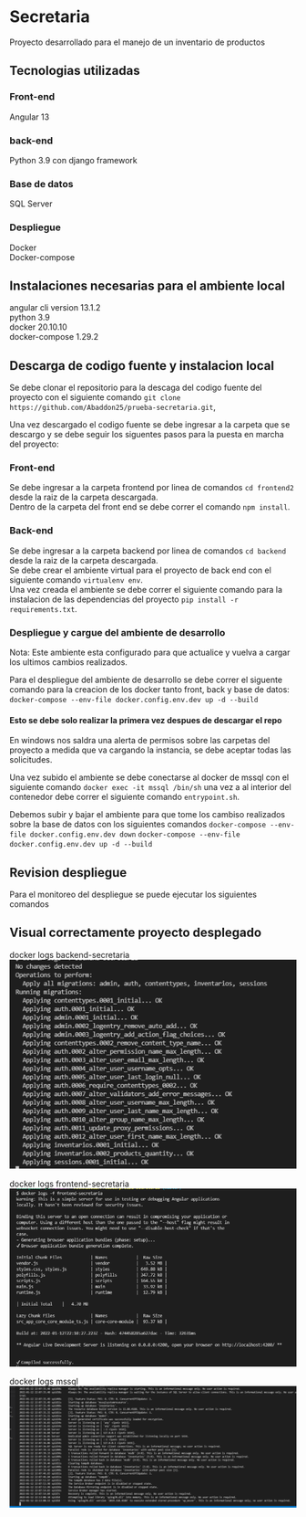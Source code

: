 # <b>Secretaria</b>

Proyecto desarrollado para el manejo de un inventario de productos

## <b>Tecnologias utilizadas</b>

### <b>Front-end</b>

Angular 13

### <b>back-end</b>

Python 3.9 con django framework

### <b>Base de datos</b>

SQL Server

### <b>Despliegue</b>

Docker<br/>
Docker-compose

## <b>Instalaciones necesarias para el ambiente local</b>

angular cli version 13.1.2 <br/>
python 3.9<br/>
docker 20.10.10<br/>
docker-compose 1.29.2<br/>

## <b>Descarga de codigo fuente y instalacion local</b>

Se debe clonar el repositorio para la descaga del codigo fuente del proyecto con el siguiente comando `git clone https://github.com/Abaddon25/prueba-secretaria.git`, <br/>

Una vez descargado el codigo fuente se debe ingresar a la carpeta que se descargo y se debe seguir los siguentes pasos para la puesta en marcha del proyecto: <br/>

### <b>Front-end</b>

Se debe ingresar a la carpeta frontend por linea de comandos `cd frontend2` desde la raiz de la carpeta descargada.<br/>
Dentro de la carpeta del front end se debe correr el comando `npm install`. <br/>

### <b>Back-end</b>

Se debe ingresar a la carpeta backend por linea de comandos `cd backend` desde la raiz de la carpeta descargada.<br/>
Se debe crear el ambiente virtual para el proyecto de back end con el siguiente comando `virtualenv env`. <br/>
Una vez creada el ambiente se debe correr el siguiente comando para la instalacion de las dependencias del proyecto `pip install -r requirements.txt`. <br/>

### <b>Despliegue y cargue del ambiente de desarrollo</b>

Nota: Este ambiente esta configurado para que actualice y vuelva a cargar los ultimos cambios realizados.<br/>

Para el despliegue del ambiente de desarrollo se debe correr el siguente comando para la creacion de los docker tanto front, back y base de datos:
`docker-compose --env-file docker.config.env.dev up -d --build`

#### <b>Esto se debe solo realizar la primera vez despues de descargar el repo</b>
En windows nos saldra una alerta de permisos sobre las carpetas del proyecto a medida que va cargando la instancia, se debe aceptar todas las solicitudes.

Una vez subido el ambiente se debe conectarse al docker de mssql con el siguiente comando `docker exec -it mssql /bin/sh` una vez a al interior del contenedor debe correr el siguiente comando  `entrypoint.sh`.<br/>

Debemos subir y bajar el ambiente para que tome los cambiso realizados sobre la base de datos con los siguientes comandos
`docker-compose --env-file docker.config.env.dev down`
`docker-compose --env-file docker.config.env.dev up -d --build`

## <b>Revision despliegue</b>

Para el monitoreo del despliegue se puede ejecutar los siguientes comandos<br/>
## Visual correctamente proyecto desplegado 
docker logs backend-secretaria<br/>
![Optional Text](./img/back.png)

docker logs frontend-secretaria<br/>
![Optional Text](./img/front.png)

docker logs mssql<br/>
![Optional Text](./img/mssql.png)
